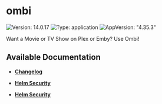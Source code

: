 # ombi

![Version: 14.0.17](https://img.shields.io/badge/Version-14.0.17-informational?style=flat-square) ![Type: application](https://img.shields.io/badge/Type-application-informational?style=flat-square) ![AppVersion: "4.35.3"](https://img.shields.io/badge/AppVersion-"4.35.3"-informational?style=flat-square)

Want a Movie or TV Show on Plex or Emby? Use Ombi!

## Available Documentation

- [**Changelog**](CHANGELOG)

- [**Helm Security**](container-security)

- [**Helm Security**](helm-security)

